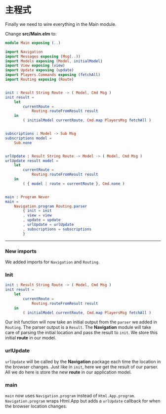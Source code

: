 # 主程式

Finally we need to wire everything in the Main module.

Change __src/Main.elm__ to:

```elm
module Main exposing (..)

import Navigation
import Messages exposing (Msg(..))
import Models exposing (Model, initialModel)
import View exposing (view)
import Update exposing (update)
import Players.Commands exposing (fetchAll)
import Routing exposing (Route)


init : Result String Route -> ( Model, Cmd Msg )
init result =
    let
        currentRoute =
            Routing.routeFromResult result
    in
        ( initialModel currentRoute, Cmd.map PlayersMsg fetchAll )


subscriptions : Model -> Sub Msg
subscriptions model =
    Sub.none


urlUpdate : Result String Route -> Model -> ( Model, Cmd Msg )
urlUpdate result model =
    let
        currentRoute =
            Routing.routeFromResult result
    in
        ( { model | route = currentRoute }, Cmd.none )


main : Program Never
main =
    Navigation.program Routing.parser
        { init = init
        , view = view
        , update = update
        , urlUpdate = urlUpdate
        , subscriptions = subscriptions
        }
```

---

### New imports

We added imports for `Navigation` and `Routing`.

### Init

```elm
init : Result String Route -> ( Model, Cmd Msg )
init result =
    let
        currentRoute =
            Routing.routeFromResult result
    in
        ( initialModel currentRoute, Cmd.map PlayersMsg fetchAll )
```

Our init function will now take an initial output from the `parser` we added in `Routing`. The parser output is a `Result`. The __Navigation__ module will take care of parsing the initial location and pass the result to `init`. We store this initial __route__ in our model.

### urlUpdate

`urlUpdate` will be called by the __Navigation__ package each time the location in the browser changes. Just like in `init`, here we get the result of our parser. All we do here is store the new __route__ in our application model.

### main

`main` now uses `Navigation.program` instead of `Html.App.program`.  `Navigation.program` wraps Html.App but adds a `urlUpdate` callback for when the browser location changes.
